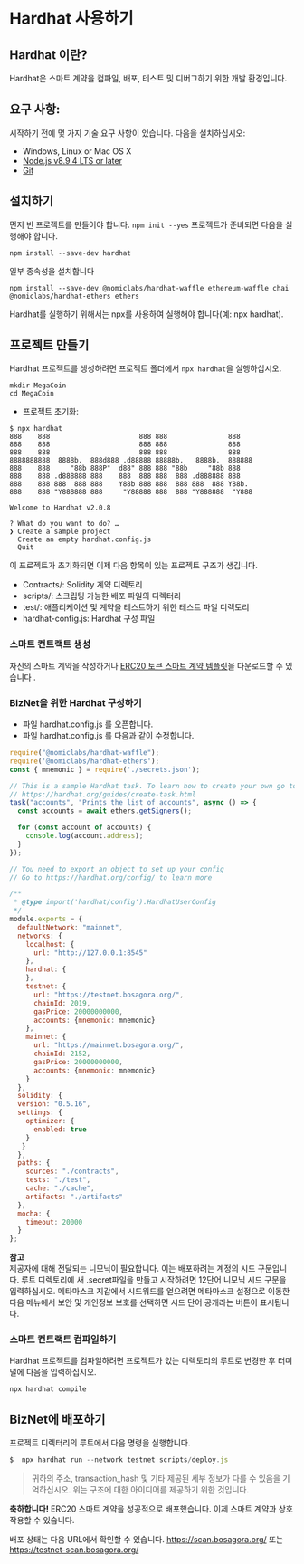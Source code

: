 # Hardhat 사용하기

## Hardhat 이란?

Hardhat은 스마트 계약을 컴파일, 배포, 테스트 및 디버그하기 위한 개발 환경입니다.

## 요구 사항:

시작하기 전에 몇 가지 기술 요구 사항이 있습니다. 다음을 설치하십시오: 

- Windows, Linux or Mac OS X
- [Node.js v8.9.4 LTS or later](https://nodejs.org/en/)
- [Git](https://git-scm.com/)


## 설치하기

먼저 빈 프로젝트를 만들어야 합니다. `npm init --yes`
프로젝트가 준비되면 다음을 실행해야 합니다.
```
npm install --save-dev hardhat
```

일부 종속성을 설치합니다

```
npm install --save-dev @nomiclabs/hardhat-waffle ethereum-waffle chai @nomiclabs/hardhat-ethers ethers
```
Hardhat를 실행하기 위해서는 npx를 사용하여 실행해야 합니다(예: npx hardhat).

## 프로젝트 만들기

Hardhat 프로젝트를 생성하려면 프로젝트 폴더에서 `npx hardhat`을 실행하십시오.

```
mkdir MegaCoin
cd MegaCoin
```

- 프로젝트 초기화:

```
$ npx hardhat
888    888                      888 888               888
888    888                      888 888               888
888    888                      888 888               888
8888888888  8888b.  888d888 .d88888 88888b.   8888b.  888888
888    888     "88b 888P"  d88" 888 888 "88b     "88b 888
888    888 .d888888 888    888  888 888  888 .d888888 888
888    888 888  888 888    Y88b 888 888  888 888  888 Y88b.
888    888 "Y888888 888     "Y88888 888  888 "Y888888  "Y888

Welcome to Hardhat v2.0.8

? What do you want to do? …
❯ Create a sample project
  Create an empty hardhat.config.js
  Quit
```

이 프로젝트가 초기화되면 이제 다음 항목이 있는 프로젝트 구조가 생깁니다.

* Contracts/: Solidity 계약 디렉토리
* scripts/: 스크립팅 가능한 배포 파일의 디렉터리
* test/: 애플리케이션 및 계약을 테스트하기 위한 테스트 파일 디렉토리
* hardhat-config.js: Hardhat 구성 파일


### 스마트 컨트랙트 생성

자신의 스마트 계약을 작성하거나 [ERC20 토큰 스마트 계약 템플릿](../ERC20Token.template)을 다운로드할 수 있습니다 .

### BizNet을 위한 Hardhat 구성하기

- 파일 hardhat.config.js 를 오픈합니다.
- 파일 hardhat.config.js 를 다음과 같이 수정합니다.

```js
require("@nomiclabs/hardhat-waffle");
require('@nomiclabs/hardhat-ethers');
const { mnemonic } = require('./secrets.json');

// This is a sample Hardhat task. To learn how to create your own go to
// https://hardhat.org/guides/create-task.html
task("accounts", "Prints the list of accounts", async () => {
  const accounts = await ethers.getSigners();

  for (const account of accounts) {
    console.log(account.address);
  }
});

// You need to export an object to set up your config
// Go to https://hardhat.org/config/ to learn more

/**
 * @type import('hardhat/config').HardhatUserConfig
 */
module.exports = {
  defaultNetwork: "mainnet",
  networks: {
  	localhost: {
      url: "http://127.0.0.1:8545"
    },
    hardhat: {
    },
    testnet: {
      url: "https://testnet.bosagora.org/",
      chainId: 2019,
      gasPrice: 20000000000,
      accounts: {mnemonic: mnemonic}
    },
    mainnet: {
      url: "https://mainnet.bosagora.org/",
      chainId: 2152,
      gasPrice: 20000000000,
      accounts: {mnemonic: mnemonic}
    }
  },
  solidity: {
  version: "0.5.16",
  settings: {
    optimizer: {
      enabled: true
    }
   }
  },
  paths: {
    sources: "./contracts",
    tests: "./test",
    cache: "./cache",
    artifacts: "./artifacts"
  },
  mocha: {
    timeout: 20000
  }
};

```

**참고**  
제공자에 대해 전달되는 니모닉이 필요합니다. 이는 배포하려는 계정의 시드 구문입니다. 루트 디렉토리에 새 .secret파일을 만들고 시작하려면 12단어 니모닉 시드 구문을 입력하십시오. 메타마스크 지갑에서 시드워드를 얻으려면 메타마스크 설정으로 이동한 다음 메뉴에서 보안 및 개인정보 보호를 선택하면 시드 단어 공개라는 버튼이 표시됩니다.

### 스마트 컨트랙트 컴파일하기

Hardhat 프로젝트를 컴파일하려면 프로젝트가 있는 디렉토리의 루트로 변경한 후 터미널에 다음을 입력하십시오.
```
npx hardhat compile
```


## BizNet에 배포하기

프로젝트 디렉터리의 루트에서 다음 명령을 실행합니다.
```js
$  npx hardhat run --network testnet scripts/deploy.js
```

> 귀하의 주소, transaction_hash 및 기타 제공된 세부 정보가 다를 수 있음을 기억하십시오. 위는 구조에 대한 아이디어를 제공하기 위한 것입니다.

**축하합니다!** ERC20 스마트 계약을 성공적으로 배포했습니다. 이제 스마트 계약과 상호 작용할 수 있습니다.

배포 상태는 다음 URL에서 확인할 수 있습니다.  <https://scan.bosagora.org/> 또는 <https://testnet-scan.bosagora.org/>

